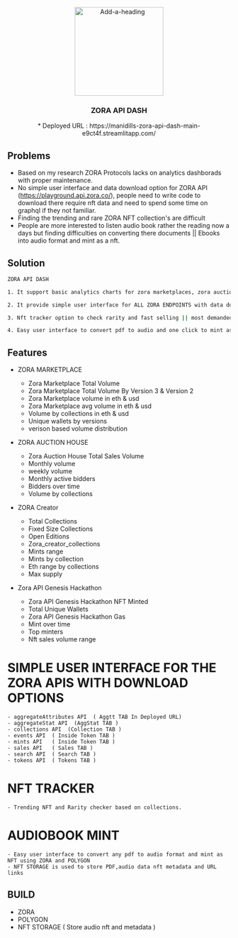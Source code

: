 <!-- PROJECT LOGO -->

<br />
<div align="center">
    <a href="https://postimg.cc/9z878ZTS"><img src="https://i.postimg.cc/xTY3dPd0/Add-a-heading-2.gif" alt="Add-a-heading" border="0" width="200" height="200"></a>
  <h3 align="center">ZORA API DASH</h3>
  * Deployed URL : https://manidills-zora-api-dash-main-e9ct4f.streamlitapp.com/
</div>

## Problems

* Based on my research ZORA Protocols lacks on analytics dashborads with proper maintenance.
* No simple user interface and data download option for ZORA API (https://playground.api.zora.co/), people need to write code to download there require nft data and need to spend some time on graphql if they not familiar.
* Finding the trending and rare ZORA NFT collection's are difficult
* People are more interested to listen audio book rather the reading now a days but finding difficulties on converting there documents || Ebooks into audio format and mint as a nft.

## Solution
```sh
ZORA API DASH

1. It support basic analytics charts for zora marketplaces, zora auction house, zora creator and zora api genesis hackathon.

2. It provide simple user interface for ALL ZORA ENDPOINTS with data download option(CSV format) for further analysis. People dont need to code or understanding about graphql to get these data.

3. Nft tracker option to check rarity and fast selling || most demanded NFTS based on collections.

4. Easy user interface to convert pdf to audio and one click to mint as a NFT TOKEN with the help of ZORA, POLYGON and NFT STORGAE.
```

## Features

* ZORA MARKETPLACE

  - Zora Marketplace Total Volume
  - Zora Marketplace Total Volume By Version 3 & Version 2
  - Zora Marketplace volume in eth & usd
  - Zora Marketplace avg volume in eth & usd
  - Volume by collections in eth & usd
  - Unique wallets by versions
  - verison based volume distribution

* ZORA AUCTION HOUSE

  - Zora Auction House Total Sales Volume
  - Monthly volume
  - weekly volume
  - Monthly active bidders
  - Bidders over time
  - Volume by collections

* ZORA Creator

  - Total Collections
  - Fixed Size Collections
  - Open Editions
  - Zora_creator_collections
  - Mints range
  - Mints by collection
  - Eth range by collections
  - Max supply
  
* Zora API Genesis Hackathon

  - Zora API Genesis Hackathon NFT Minted
  - Total Unique Wallets
  - Zora API Genesis Hackathon Gas
  - Mint over time
  - Top minters
  - Nft sales volume range
  
 # SIMPLE USER INTERFACE FOR THE ZORA APIS WITH DOWNLOAD OPTIONS
 
    - aggregateAttributes API  ( Aggtt TAB In Deployed URL)
    - aggregateStat API  (AggStat TAB )
    - collections API  (Collection TAB )
    - events API  ( Inside Token TAB )
    - mints API   ( Inside Token TAB )
    - sales API   ( Sales TAB )
    - search API  ( Search TAB )
    - tokens API  ( Tokens TAB )
    
 # NFT TRACKER
 
    - Trending NFT and Rarity checker based on collections.
    
 # AUDIOBOOK MINT
 
    - Easy user interface to convert any pdf to audio format and mint as NFT using ZORA and POLYGON
    - NFT STORAGE is used to store PDF,audio data nft metadata and URL links
    
    
## BUILD 

  - ZORA
  - POLYGON
  - NFT STORAGE ( Store audio nft and metadata )
  
  
    
    
    
    
  

